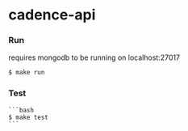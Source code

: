 # cadence-api

### Run

requires mongodb to be running on localhost:27017

```bash
$ make run
```

### Test

    ```bash
    $ make test
    ```



